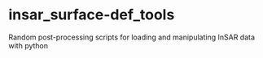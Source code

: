 # insar_surface-def_tools
Random post-processing scripts for loading and manipulating InSAR data with python
